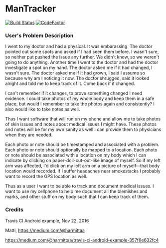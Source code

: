 # ManTracker
[![Build Status](https://travis-ci.com/CMPUT301F18T06/ManTracker.svg?branch=master)](https://travis-ci.com/CMPUT301F18T06/ManTracker)
[![CodeFactor](https://www.codefactor.io/repository/github/cmput301f18t06/mantracker/badge)](https://www.codefactor.io/repository/github/cmput301f18t06/mantracker)

### User's Problem Description

I went to my doctor and had a physical. It was embarassing. The doctor pointed out some spots and asked if I had seen them before. I wasn't sure, so neither put pushed the issue any further. We didn't know, so we weren't going to do anything. Another time I went to the doctor and had the doctor investigate a spot on my hand. The doctor asked me if it had changed, I wasn't sure. The doctor asked me if it had grown, I said I assume so because why am I noticing it now. The doctor shrugged, said it looked alright and told me to keep track of it. Come back if it changed.


I can't remember if it changes, to prove something changed I need evidence. I could take photos of my whole body and keep them in a safe place, but would I remember to take the photos again and consistently? I also would like to take notes as well.


Thus I want software that will run on my phone and allow me to take photos of skin issues and notes about medical issues I might have. These photos and notes will be for my own sanity as well I can provide them to physicians when they are needed.


Each photo or note should be timestamped and associated with a problem. Each photo or note should optionally be mapped to a location. Each photo or note should be associated with a location on my body which I can indicate by clicking on paper-doll-cut-out-like image of myself. So if my left arm was affected, I'd click on my left arm on a picture of myself--that body location would recorded. If I suffer headaches near smokestacks I probably want to record the GPS location as well.


Thus as a user I want to be able to track and document medical issues. I want to use my cellphone to help me document all the blemishes and marks, and other stuff on my body such that I can keep track of them.

### Credits


Travis CI Android example,  Nov 22, 2016


Matti, https://medium.com/@harmittaa


https://medium.com/@harmittaa/travis-ci-android-example-357f6e632fc4
